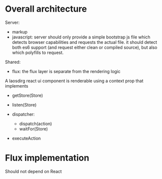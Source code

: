 Overall architecture
====================

Server:
  * markup
  * javascript: server should only provide a simple bootstrap js file which
      detects browser capabilities and requests the actual file.
      it should detect both es6 support (and request either clean or compiled
      source), but also which polyfills to request.

Shared:
  * flux: the flux layer is separate from the rendering logic



A laosdirg react ui component is renderable using a context prop that implements
 * getStore(Store)
 * listen(Store)

 * dispatcher:
   * dispatch(action)
   * waitFor(Store)

 * executeAction



Flux implementation
===================

Should not depend on React
